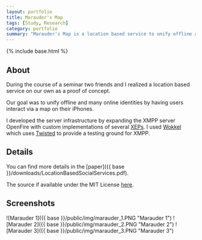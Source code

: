```yaml
---
layout: portfolio
title: Marauder's Map
tags: [Study, Research]
category: portfolio
summary: "Marauder's Map is a location based service to unify offline and online identities."
---
```

{% include base.html %}
## About
During the course of a seminar two friends and I realized a location based service on our own as a proof of concept.

Our goal was to unify offline and many online identities by having users interact via a map on their iPhones.

I developed the server infrastructure by expanding the XMPP server OpenFire with custom implementations of several [XEPs](http://xmpp.org/xmpp-protocols/xmpp-extensions/). I used [Wokkel](http://wokkel.ik.nu/) which uses [Twisted](http://twistedmatrix.com/trac/) to provide a testing ground for XMPP.

## Details
You can find more details in the [paper]({{ base }}/downloads/LocationBasedSocialServices.pdf).

The source if available under the MIT License [here](https://github.com/blacklab/Marauders-Map-Server-Component).

## Screenshots
![Marauder 1]({{ base }}/public/img/marauder_1.PNG "Marauder 1")
![Marauder 2]({{ base }}/public/img/marauder_2.PNG "Marauder 2")
![Marauder 3]({{ base }}/public/img/marauder_3.PNG "Marauder 3")
